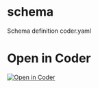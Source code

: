 # schema
Schema definition coder.yaml

# Open in Coder

[![Open in Coder](https://avatars.githubusercontent.com/u/20144034?s=60&v=4)](https://coder.central.dev.cloud.ilab-nlb.de/templates/nlb01/workspace?param.home_disk_size=1&param.git_orga=MrPeacockNLB&param.git_repo=schema)
